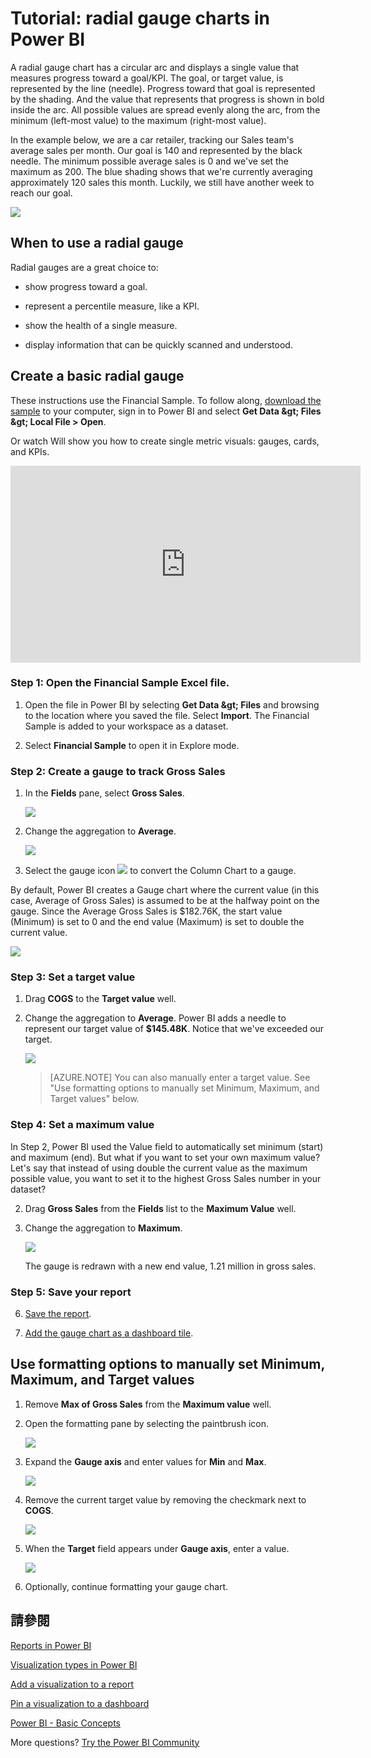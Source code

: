 <properties
   pageTitle="Tutorial: Radial Gauge charts in Power BI"
   description="Tutorial: Radial Gauge charts in Power BI"
   services="powerbi"
   documentationCenter=""
   authors="mihart"
   manager="mblythe"
   backup=""
   editor=""
   tags=""
   featuredVideoId="xmja6Epqa"
   qualityFocus="no"
   qualityDate=""/>

<tags
   ms.service="powerbi"
   ms.devlang="NA"
   ms.topic="article"
   ms.tgt_pltfrm="NA"
   ms.workload="powerbi"
   ms.date="08/22/2016"
   ms.author="mihart"/>

# Tutorial: radial gauge charts in Power BI

A radial gauge chart has a circular arc and displays a single value that measures progress toward a goal/KPI.  The goal, or target value, is represented by the line (needle). Progress toward that goal is represented by the shading.  And the value that represents that progress is shown in bold inside the arc. All possible values are spread evenly along the arc, from the minimum (left-most value) to the maximum (right-most value).

In the example below, we are a car retailer, tracking our Sales team's average sales per month. Our goal is 140 and represented by the black needle.  The minimum possible average sales is 0 and we've set the maximum as 200.  The blue shading shows that we're currently averaging approximately 120 sales this month. Luckily, we still have another week to reach our goal.

![](media/powerbi-service-tutorial-radial-gauge-charts/gauge_m.PNG)

## When to use a radial gauge

Radial gauges are a great choice to:

-   show progress toward a goal.

-   represent a percentile measure, like a KPI.

-   show the health of a single measure.

-   display information that can be quickly scanned and understood.

## Create a basic radial gauge

These instructions use the Financial Sample. To follow along, <bpt id="p1">[</bpt>download the sample<ept id="p1">](http://go.microsoft.com/fwlink/?LinkID=521962)</ept> to your computer, sign in to Power BI and select <bpt id="p2">**</bpt>Get Data <ph id="ph1">\&gt;</ph> Files <ph id="ph2">\&gt;</ph>  Local File &gt; Open<ept id="p2">**</ept>. 

Or watch Will show you how to create single metric visuals: gauges, cards, and KPIs.
<iframe width="560" height="315" src="https://www.youtube.com/embed/xmja6EpqaO0?list=PL1N57mwBHtN0JFoKSR0n-tBkUJHeMP2cP" frameborder="0" allowfullscreen></iframe>

### Step 1: Open the Financial Sample Excel file.

1.  Open the file in Power BI by selecting <bpt id="p1">**</bpt>Get Data <ph id="ph1">\&gt;</ph> Files<ept id="p1">**</ept> and browsing to the location where you saved the file. Select <bpt id="p1">**</bpt>Import<ept id="p1">**</ept>. The Financial Sample is added to your workspace as a dataset.

2.  Select <bpt id="p1">**</bpt>Financial Sample<ept id="p1">**</ept> to open it in Explore mode.

### Step 2: Create a gauge to track Gross Sales

1.  In the <bpt id="p1">**</bpt>Fields<ept id="p1">**</ept> pane, select <bpt id="p2">**</bpt>Gross Sales<ept id="p2">**</ept>.

    ![](media/powerbi-service-tutorial-radial-gauge-charts/GrossSalesValue_new.png)

2.  Change the aggregation to <bpt id="p1">**</bpt>Average<ept id="p1">**</ept>.

    ![](media/powerbi-service-tutorial-radial-gauge-charts/changeToAverage_new.png)

3.  Select the gauge icon <ph id="ph1">![](media/powerbi-service-tutorial-radial-gauge-charts/gaugeIcon_new.png)</ph> to convert the Column Chart to a gauge.

  By default, Power BI creates a Gauge chart where the current value (in this case, Average of Gross Sales) is assumed to be at the halfway point on the gauge. Since the Average Gross Sales is $182.76K, the start value (Minimum) is set to 0 and the end value (Maximum) is set to double the current value.

  ![](media/powerbi-service-tutorial-radial-gauge-charts/gauge_no_target.png)

### Step 3: Set a target value

1. Drag <bpt id="p1">**</bpt>COGS<ept id="p1">**</ept> to the <bpt id="p2">**</bpt>Target value<ept id="p2">**</ept> well.

2.  Change the aggregation to <bpt id="p1">**</bpt>Average<ept id="p1">**</ept>.
  Power BI adds a needle to represent our target value of <bpt id="p1">**</bpt>$145.48K<ept id="p1">**</ept>. Notice that we've exceeded our target.

    ![](media/powerbi-service-tutorial-radial-gauge-charts/GaugeInProgress_new.png)

    >[AZURE.NOTE] You can also manually enter a target value.  See "Use formatting options to manually set Minimum, Maximum, and Target values" below.

### Step 4: Set a maximum value

In Step 2, Power BI used the Value field to automatically set minimum (start) and maximum (end).  But what if you want to set your own maximum value?  Let's say that instead of using double the current value as the maximum possible value, you want to set it to the highest Gross Sales number in your dataset? 

2.  Drag <bpt id="p1">**</bpt>Gross Sales<ept id="p1">**</ept> from the <bpt id="p2">**</bpt>Fields<ept id="p2">**</ept> list to the <bpt id="p3">**</bpt>Maximum Value<ept id="p3">**</ept> well.

2.  Change the aggregation to <bpt id="p1">**</bpt>Maximum<ept id="p1">**</ept>.

    ![](media/powerbi-service-tutorial-radial-gauge-charts/SetMaximum_new.png)

    The gauge is redrawn with a new end value, 1.21 million in gross sales.

### Step 5: Save your report

6.  <bpt id="p1">[</bpt>Save the report<ept id="p1">](powerbi-service-save-a-report.md)</ept>.

7. <bpt id="p1">[</bpt>Add the gauge chart as a dashboard tile<ept id="p1">](powerbi-service-dashboard-tiles.md)</ept>. 

## Use formatting options to manually set Minimum, Maximum, and Target values

1. Remove <bpt id="p1">**</bpt>Max of Gross Sales<ept id="p1">**</ept> from the <bpt id="p2">**</bpt>Maximum value<ept id="p2">**</ept> well.

2.  Open the formatting pane by selecting the paintbrush icon.

    ![](media/powerbi-service-tutorial-radial-gauge-charts/PBI_format.png)

2. Expand the <bpt id="p1">**</bpt>Gauge axis<ept id="p1">**</ept> and enter values for <bpt id="p2">**</bpt>Min<ept id="p2">**</ept> and <bpt id="p3">**</bpt>Max<ept id="p3">**</ept>.

    ![](media/powerbi-service-tutorial-radial-gauge-charts/PBI_gauge_axis.png)

3. Remove the current target value by removing the checkmark next to <bpt id="p1">**</bpt>COGS<ept id="p1">**</ept>.

    ![](media/powerbi-service-tutorial-radial-gauge-charts/PBI_remove_target.png)

4. When the <bpt id="p1">**</bpt>Target<ept id="p1">**</ept> field appears under <bpt id="p2">**</bpt>Gauge axis<ept id="p2">**</ept>, enter a value.

    ![](media/powerbi-service-tutorial-radial-gauge-charts/PBI_new_target.png)

5. Optionally, continue formatting your gauge chart.


## 請參閱

[Reports in Power BI](powerbi-service-reports.md)

[Visualization types in Power BI](powerbi-service-visualization-types-for-reports-and-q-and-a.md)

[Add a visualization to a report](https://powerbi.uservoice.com/knowledgebase/articles/441777)

[Pin a visualization to a dashboard](powerbi-service-pin-a-tile-to-a-dashboard-from-a-report.md)

[ Power BI - Basic Concepts](powerbi-service-basic-concepts.md)

More questions? [Try the Power BI Community](http://community.powerbi.com/)
